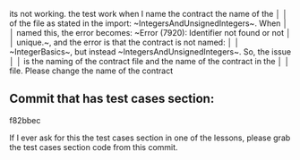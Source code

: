its not working. the test work when I name the contract the name of the         │
│   of the file as stated in the import: ~IntegersAndUnsignedIntegers~. When        │
│   named this, the error becomes: ~Error (7920): Identifier not found or not       │
│   unique.~, and the error is that the contract is not named:                      │
│   ~IntegerBasics~, but instead ~IntegersAndUnsignedIntegers~. So, the issue       │
│   is the naming of the contract file and the name of the contract in the          │
│   file. Please change the name of the contract    

## Commit that has test cases section:
f82bbec

If I ever ask for this the test cases section in one of the lessons, please grab the test cases section code from this commit.